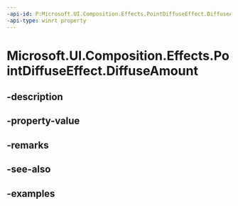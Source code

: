 ```yaml
---
-api-id: P:Microsoft.UI.Composition.Effects.PointDiffuseEffect.DiffuseAmount
-api-type: winrt property
---
```


<!-- Property syntax.
public float DiffuseAmount { get;  set; }
-->

# Microsoft.UI.Composition.Effects.PointDiffuseEffect.DiffuseAmount

## -description

## -property-value

## -remarks

## -see-also

## -examples

